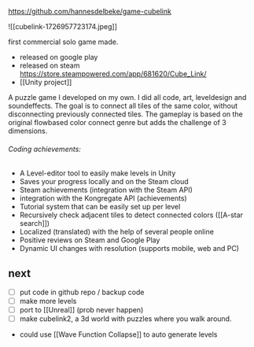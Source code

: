 https://github.com/hannesdelbeke/game-cubelink

![[cubelink-1726957723174.jpeg]]

first commercial solo game made.
- released on google play
- released on steam https://store.steampowered.com/app/681620/Cube_Link/
- [[Unity project]]

A puzzle game I developed on my own. I did all code, art, leveldesign and soundeffects. The goal is to connect all tiles of the same color, without disconnecting previously connected tiles. The gameplay is based on the original flowbased color connect genre but adds the challenge of 3 dimensions.
###### Coding achievements:
- A Level-editor tool to easily make levels in Unity
- Saves your progress locally and on the Steam cloud
- Steam achievements (integration with the Steam API)
- integration with the Kongregate API (achievements)
- Tutorial system that can be easily set up per level
- Recursively check adjacent tiles to detect connected colors ([[A-star search]]) 
- Localized (translated) with the help of several people online
- Positive reviews on Steam and Google Play
- Dynamic UI changes with resolution (supports mobile, web and PC)
## next
- [ ] put code in github repo / backup code
- [ ] make more levels
- [ ] port to [[Unreal]] (prob never happen)
- [ ] make cubelink2, a 3d world with puzzles where you walk around.
- could use [[Wave Function Collapse]] to auto generate levels